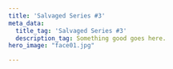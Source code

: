 ```yaml
---
title: 'Salvaged Series #3'
meta_data:
  title_tag: 'Salvaged Series #3'
  description_tag: Something good goes here.
hero_image: "face01.jpg"

---
```

